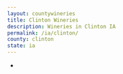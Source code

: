 ```yaml
---
layout: countywineries
title: Clinton Wineries
description: Wineries in Clinton IA
permalink: /ia/clinton/
county: clinton
state: ia
---
```

-
